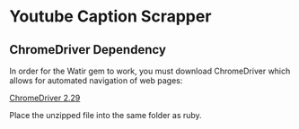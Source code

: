 # Youtube Caption Scrapper

## ChromeDriver Dependency

In order for the Watir gem to work, you must download ChromeDriver which allows
for automated navigation of web pages:

[ChromeDriver 2.29](https://chromedriver.storage.googleapis.com/index.html?path=2.29/)

Place the unzipped file into the same folder as ruby.
